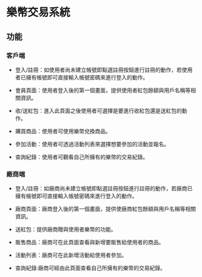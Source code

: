# 樂幣交易系統


## 功能

### 客戶端

- 登入/註冊：如使用者尚未建立帳號即點選註冊按鈕進行註冊的動作，若使用者已擁有帳號即可直接輸入帳號密碼來進行登入的動作。

- 會員頁面：使用者登入後的第一個畫面，提供使用者紅包餘額與用戶名稱等相關資訊。

- 收/送紅包：進入此頁面之後使用者可選擇是要進行收紅包還是送紅包的動作。

- 購買商品：使用者可使用樂幣兌換商品。

- 參加活動：使用者可透過活動列表來選擇想要參加的活動並報名。

- 查詢紀錄：使用者可觀看自己所擁有的樂幣的交易紀錄。



### 廠商端

- 登入/註冊：如廠商尚未建立帳號即點選註冊按鈕進行註冊的動作，若廠商已擁有帳號即可直接輸入帳號密碼來進行登入的動作。

- 廠商頁面：廠商登入後的第一個畫面，提供使廠商紅包餘額與用戶名稱等相關資訊。

- 送紅包：提供廠商贈與使用者樂幣的功能。

- 販售商品：廠商可在此頁面查看與新增要販售給使用者的商品。

- 活動列表：廠商可在此新增活動給使用者參加。

- 查詢紀錄:廠商可經由此頁面查看自己所擁有的樂幣的交易紀錄。

